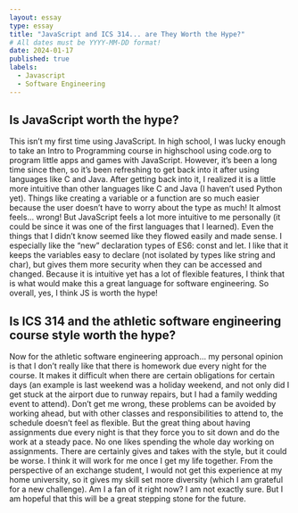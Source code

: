 ```yaml
---
layout: essay
type: essay
title: "JavaScript and ICS 314... are They Worth the Hype?"
# All dates must be YYYY-MM-DD format!
date: 2024-01-17
published: true
labels:
  - Javascript
  - Software Engineering
---
```


## Is JavaScript worth the hype?

This isn’t my first time using JavaScript. In high school, I was lucky enough to take an Intro to Programming course in highschool using code.org to program little apps and games with JavaScript. However, it’s been a long time since then, so it’s been refreshing to get back into it after using languages like C and Java. After getting back into it, I realized it is a little more intuitive than other languages like C and Java (I haven’t used Python yet). Things like creating a variable or a function are so much easier because the user doesn’t have to worry about the type as much! It almost feels… wrong! But JavaScript feels a lot more intuitive to me personally (it could be since it was one of the first languages that I learned). Even the things that I didn’t know seemed like they flowed easily and made sense. I especially like the “new” declaration types of ES6: const and let. I like that it keeps the variables easy to declare (not isolated by types like string and char), but gives them more security when they can be accessed and changed. Because it is intuitive yet has a lot of flexible features, I think that is what would make this a great language for software engineering. So overall, yes, I think JS is worth the hype!


## Is ICS 314 and the athletic software engineering course style worth the hype?
  Now for the athletic software engineering approach… my personal opinion is that I don’t really like that there is homework due every night for the course. It makes it difficult when there are certain obligations for certain days (an example is last weekend was a holiday weekend, and not only did I get stuck at the airport due to runway repairs, but I had a family wedding event to attend). Don’t get me wrong, these problems can be avoided by working ahead, but with other classes and responsibilities to attend to, the schedule doesn’t feel as flexible. But the great thing about having assignments due every night is that they force you to sit down and do the work at a steady pace. No one likes spending the whole day working on assignments. There are certainly gives and takes with the style, but it could be worse. I think it will work for me once I get my life together. From the perspective of an exchange student, I would not get this experience at my home university, so it gives my skill set more diversity (which I am grateful for a new challenge).
	Am I a fan of it right now? I am not exactly sure. But I am hopeful that this will be a great stepping stone for the future.

